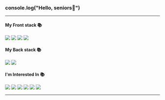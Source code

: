 ### console.log("Hello, seniors🥺")



<!--
**jaeyunim00/jaeyunim00** is a ✨ _special_ ✨ repository because its `README.md` (this file) appears on your GitHub profile.

Here are some ideas to get you started:

- 🔭 I’m currently working on ...
- 🌱 I’m currently learning ...
- 👯 I’m looking to collaborate on ...
- 🤔 I’m looking for help with ...
- 💬 Ask me about ...
- 📫 How to reach me: ...
- 😄 Pronouns: ...
- ⚡ Fun fact: ...
-->
<hr>
<h4>My Front stack 📚</h4>
  <p>
    <img src="https://img.shields.io/badge/HTML5-E34F26?style=flat-square&logo=HTML5&logoColor=white"/>
    <img src="https://img.shields.io/badge/CSS-1572B6?style=flat-square&logo=CSS3&logoColor=white"/>
    <img src="https://img.shields.io/badge/JavaScript-F7DF1E?style=flat-square&logo=JavaScript&logoColor=white"/>
    <img src="https://img.shields.io/badge/React-61DAFB?style=flat-square&logo=React&logoColor=white"/>
  </p>
<h4>My Back stack 📚</h4>
  <p>
    <img src="https://img.shields.io/badge/Node.js-339933?style=flat-square&logo=Node.js&logoColor=white"/>
    <img src="https://img.shields.io/badge/Django-092E20?style=flat-square&logo=Django&logoColor=white"/>
  </p>
<h4>I'm Interested In 📚</h4>
  <p>
    <img src="https://img.shields.io/badge/GitHub-181717?style=flat-square&logo=GitHub&logoColor=white"/>
    <img src="https://img.shields.io/badge/Git-F05032?style=flat-square&logo=Git&logoColor=white"/>
    <img src="https://img.shields.io/badge/Blockchain.com-121D33?style=flat-square&logo=Blockchain.com&logoColor=white"/>
    <img src="https://img.shields.io/badge/ChatBot-0066FF?style=flat-square&logo=ChatBot&logoColor=white"/>
    <img src="https://img.shields.io/badge/Svelte-FF3E00?style=flat-square&logo=Svelte&logoColor=white"/>
    <img src="https://img.shields.io/badge/TypeScript-3178C6?style=flat-square&logo=TypeScript&logoColor=white"/>    
  </p>
<hr>
